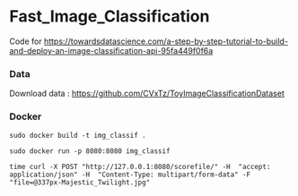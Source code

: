 # Fast_Image_Classification

Code for https://towardsdatascience.com/a-step-by-step-tutorial-to-build-and-deploy-an-image-classification-api-95fa449f0f6a

### Data
Download data : <https://github.com/CVxTz/ToyImageClassificationDataset>

### Docker

```sudo docker build -t img_classif .```

```sudo docker run -p 8080:8080 img_classif```

```time curl -X POST "http://127.0.0.1:8080/scorefile/" -H  "accept: application/json" -H  "Content-Type: multipart/form-data" -F "file=@337px-Majestic_Twilight.jpg"```
